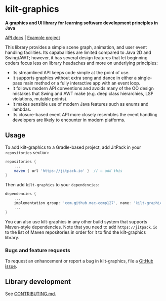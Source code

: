 # kilt-graphics

**A graphics and UI library for learning software development principles in Java**

[API docs](https://mac-comp127.github.io/kilt-graphics/) | [Example project](https://github.com/mac-comp127/welcome-app)

This library provides a simple scene graph, animation, and user event handling facilities. Its capabailities are limited compared to Java 2D and Swing/AWT; however, it has several design features that let beginning coders focus less on library headaches and more on underlying principles:

- Its streamlined API keeps code simple at the point of use.
- It supports graphics without extra song and dance in either a single-pass main method or a fully interactive app with an event loop.
- It follows modern API conventions and avoids many of the OO design mistakes that Swing and AWT make (e.g. deep class hierarchies, LSP violations, mutable points).
- It makes sensible use of modern Java features such as enums and lambdas.
- Its closure-based event API more closely resembles the event handling developers are likely to encounter in modern platforms.


## Usage

To add kilt-graphics to a Gradle-based project, add JitPack in your `repositories` section:

```gradle
repositories {
    ...
    maven { url 'https://jitpack.io' }  // ← add this
}
```

Then add `kilt-graphics` to your `dependencies`:

```gradle
dependencies {
    ...
    implementation group: 'com.github.mac-comp127', name: 'kilt-graphics', version: '1.0'  // ← add this
    ...
}
```

You can also use kilt-graphics in any other build system that supports Maven-style dependencies. Note that you need to add `https://jitpack.io` to the list of Maven repositories in order for it to find the kilt-graphics library.

### Bugs and feature requests

To request an enhancement or report a bug in kilt-graphics, file a [GitHub issue](https://github.com/mac-comp127/kilt-graphics/issues).


## Library development

See [CONTRIBUTING.md](CONTRIBUTING.md).
